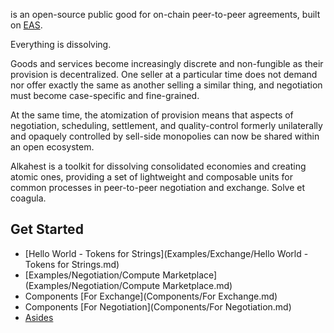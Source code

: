 is an open-source public good for on-chain peer-to-peer agreements, built on [EAS](https://attest.org).

Everything is dissolving.

Goods and services become increasingly discrete and non-fungible as their provision is decentralized. One seller at a particular time does not demand nor offer exactly the same as another selling a similar thing, and negotiation must become case-specific and fine-grained.

At the same time, the atomization of provision means that aspects of negotiation, scheduling, settlement, and quality-control formerly unilaterally and opaquely controlled by sell-side monopolies can now be shared within an open ecosystem.

Alkahest is a toolkit for dissolving consolidated economies and creating atomic ones, providing a set of lightweight and composable units for common processes in peer-to-peer negotiation and exchange. Solve et coagula.

## Get Started

- [Hello World - Tokens for Strings](Examples/Exchange/Hello World - Tokens for Strings.md)
- [Examples/Negotiation/Compute Marketplace](Examples/Negotiation/Compute Marketplace.md)
- Components [For Exchange](Components/For Exchange.md)
- Components [For Negotiation](Components/For Negotiation.md)
- [Asides](Asides.md)

